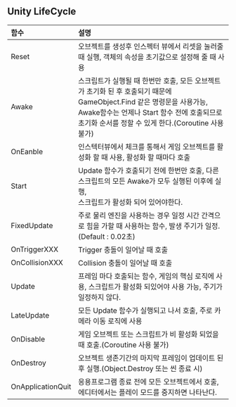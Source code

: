 ## Unity LifeCycle

| 함수              | 설명                                                         |
| :---------------- | :----------------------------------------------------------- |
| Reset             | 오브젝트를 생성후 인스펙터 뷰에서 리셋을 눌러줄 때 실행, 객체의 속성을 초기값으로 설정해 줄 때 사용 |
| Awake             | 스크립트가 실행될 때 한번만 호출, 모든 오브젝트가 초기화 된 후 호출되기 때문에 GameObject.Find 같은 명령문을 사용가능, <br />Awake함수는 언제나 Start 함수 전에 호출되므로 초기화 순서를 정할 수 있게 한다.(Coroutine 사용불가) |
| OnEanble          | 인스텍터뷰에서 체크를 통해서 게임 오브젝트를 활성화 할 때 사용, 활성화 할 때마다 호출 |
| Start             | Update 함수가 호출되기 전에 한번만 호출, 다른 스크립트의 모든 Awake가 모두 실행된 이후에 실행, <br />스크립트가 활성화 되어 있어야한다. |
| FixedUpdate       | 주로 물리 엔진을 사용하는 경우 일정 시간 간격으로 힘을 가할 때 사용하는 함수, 발생 주기가 일정.(Default : 0.02초) |
| OnTriggerXXX      | Trigger 충돌이 일어날 때 호출                                |
| OnCollisionXXX    | Collision 충돌이 일어날 때 호출                              |
| Update            | 프레임 마다 호출되는 함수, 게임의 핵심 로직에 사용, 스크립트가 활성화 되있어야 사용 가능, 주기가 일정하지 않다. |
| LateUpdate        | 모든 Update 함수가 실행되고 나서 호출, 주로 카메라 이동 로직에 사용 |
| OnDisable         | 게임 오브젝트 또는 스크립트가 비 활성화 되었을 때 호출.(Coroutine 사용 불가) |
| OnDestroy         | 오브젝트 생존기간의 마지막 프레임이 업데이트 된 후 실행.(Object.Destroy 또는 씬 종료 시) |
| OnApplicationQuit | 응용프로그램 종료 전에 모든 오브젝트에서 호출, 에디터에서는 플레이 모드를 중지하면 나타난다. |

